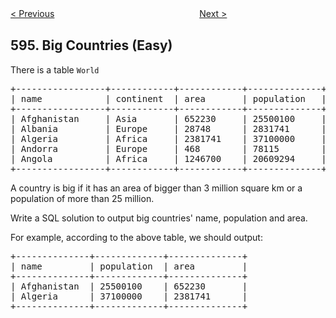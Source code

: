 <!--|This file generated by command(leetcode description); DO NOT EDIT.    |-->
<!--+----------------------------------------------------------------------+-->
<!--|@author    Openset <openset.wang@gmail.com>                           |-->
<!--|@link      https://github.com/openset                                 |-->
<!--|@home      https://github.com/openset/leetcode                        |-->
<!--+----------------------------------------------------------------------+-->

[< Previous](https://github.com/openset/leetcode/tree/master/problems/longest-harmonious-subsequence "Longest Harmonious Subsequence")
　　　　　　　　　　　　　　　　
[Next >](https://github.com/openset/leetcode/tree/master/problems/classes-more-than-5-students "Classes More Than 5 Students")

## 595. Big Countries (Easy)

<p>There is a table <code>World</code> </p>
<pre>
+-----------------+------------+------------+--------------+---------------+
| name            | continent  | area       | population   | gdp           |
+-----------------+------------+------------+--------------+---------------+
| Afghanistan     | Asia       | 652230     | 25500100     | 20343000      |
| Albania         | Europe     | 28748      | 2831741      | 12960000      |
| Algeria         | Africa     | 2381741    | 37100000     | 188681000     |
| Andorra         | Europe     | 468        | 78115        | 3712000       |
| Angola          | Africa     | 1246700    | 20609294     | 100990000     |
+-----------------+------------+------------+--------------+---------------+
</pre>
<p>
A country is big if it has an area of bigger than 3 million square km or a population of more than 25 million.
</p><p>
Write a SQL solution to output big countries' name, population and area.
</p>
<p>
For example, according to the above table, we should output:
<pre>
+--------------+-------------+--------------+
| name         | population  | area         |
+--------------+-------------+--------------+
| Afghanistan  | 25500100    | 652230       |
| Algeria      | 37100000    | 2381741      |
+--------------+-------------+--------------+
</pre>
</p>
